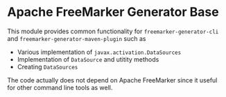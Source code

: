 Apache FreeMarker Generator Base
=============================================================================

This module provides common functionality for `freemarker-generator-cli` and `freemarker-generator-maven-plugin` such as

* Various implementation of `javax.activation.DataSources`
* Implementation of `DataSource` and utitity methods
* Creating `DataSources` 

The code actually does not depend on Apache FreeMarker since it useful for other command line tools as well.
